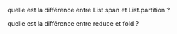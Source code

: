 quelle est la différence entre List.span et List.partition ?

quelle est la différence entre reduce et fold ?